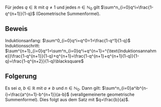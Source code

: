 Für jedes $q\in \mathbb{R}$ mit $q\neq 1$ und jedes $n\in \mathbb{N}_{0}$ gilt $\sum^n_{i=0}q^i=\frac{1-q^{n+1}}{1-q}$ (Geometrische Summenformel).
## Beweis
Induktionsanfang: $\sum^0_{i=0}q^i=q^0=1=\frac{1-q^1}{1-q}$
Induktionsschritt: $\sum^{n+1}_{i=0}q^1=\sum^n_{i=0}q^i+q^{n+1}=^{\text{Induktionsannahme}}\frac{1-q^{n+1}}{1-q}+q^{n+1}=\frac{1-q^{n+1}+q^{n+1}(1-q)}{1-q}=\frac{1-q^{n+2}}{1-q}\blacksquare$
## Folgerung
Es sei $a,\ b\in \mathbb{R}$ mit $a\neq b$ und $n\in \mathbb{N}_{0}$. Dann gilt: $\sum^n_{i=0}a^ib^{n-i}=\frac{a^{n+1}-b^{n+1}}{a-b}$ (verallgemeinerte geometrische Summenformel).
Dies folgt aus dem Satz mit $q=\frac{b}{a}$.